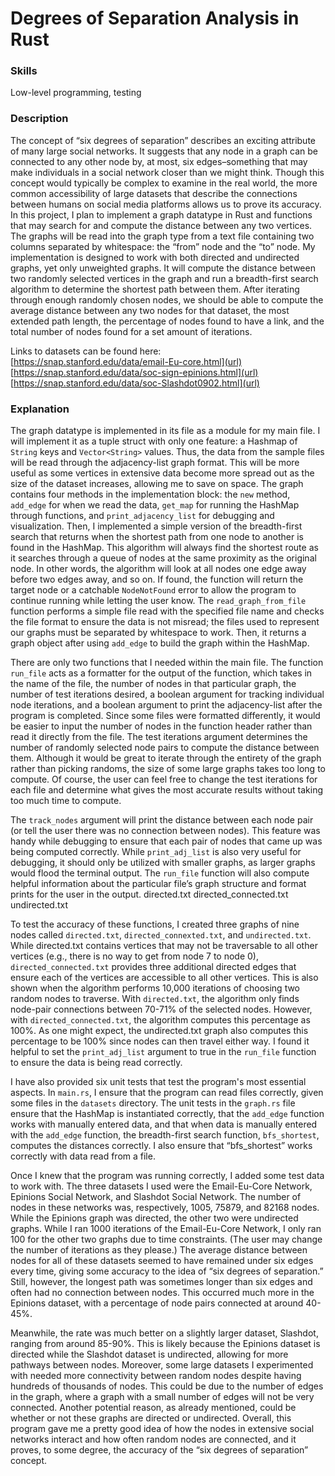 # Degrees of Separation Analysis in Rust

### Skills
Low-level programming, testing

### Description
The concept of “six degrees of separation” describes an exciting attribute of many large
social networks. It suggests that any node in a graph can be connected to any other node by, at
most, six edges–something that may make individuals in a social network closer than we might
think. Though this concept would typically be complex to examine in the real world, the more
common accessibility of large datasets that describe the connections between humans on social
media platforms allows us to prove its accuracy. In this project, I plan to implement a graph
datatype in Rust and functions that may search for and compute the distance between any two
vertices. The graphs will be read into the graph type from a text file containing two columns
separated by whitespace: the “from” node and the “to” node. My implementation is designed to
work with both directed and undirected graphs, yet only unweighted graphs. It will compute the
distance between two randomly selected vertices in the graph and run a breadth-first search
algorithm to determine the shortest path between them. After iterating through enough randomly
chosen nodes, we should be able to compute the average distance between any two nodes for
that dataset, the most extended path length, the percentage of nodes found to have a link, and the
total number of nodes found for a set amount of iterations.

Links to datasets can be found here:  
[https://snap.stanford.edu/data/email-Eu-core.html](url)  
[https://snap.stanford.edu/data/soc-sign-epinions.html](url)  
[https://snap.stanford.edu/data/soc-Slashdot0902.html](url)  

### Explanation
The graph datatype is implemented in its file as a module for my main file. I will
implement it as a tuple struct with only one feature: a Hashmap of `String` keys and
`Vector<String>` values. Thus, the data from the sample files will be read through the
adjacency-list graph format. This will be more useful as some vertices in extensive data become
more spread out as the size of the dataset increases, allowing me to save on space. The graph
contains four methods in the implementation block: the `new` method, `add_edge` for when we
read the data, `get_map` for running the HashMap through functions, and `print_adjacency_list`
for debugging and visualization. Then, I implemented a simple version of the breadth-first search
that returns when the shortest path from one node to another is found in the HashMap. This
algorithm will always find the shortest route as it searches through a queue of nodes at the same
proximity as the original node. In other words, the algorithm will look at all nodes one edge
away before two edges away, and so on. If found, the function will return the target node or a
catchable `NodeNotFound` error to allow the program to continue running while letting the user
know. The `read_graph_from_file` function performs a simple file read with the specified file
name and checks the file format to ensure the data is not misread; the files used to represent our
graphs must be separated by whitespace to work. Then, it returns a graph object after using
`add_edge` to build the graph within the HashMap.

There are only two functions that I needed within the main file. The function `run_file`
acts as a formatter for the output of the function, which takes in the name of the file, the
number of nodes in that particular graph, the number of test iterations desired, a boolean
argument for tracking individual node iterations, and a boolean argument to print the
adjacency-list after the program is completed. Since some files were formatted differently, 
it would be easier to input the number of nodes in the function header rather than read it
directly from the file. The test iterations argument determines the number of randomly selected
node pairs to compute the distance between them. Although it would be great to iterate through
the entirety of the graph rather than picking randoms, the size of some large graphs takes
too long to compute. Of course, the user can feel free to change the test iterations for each file
and determine what gives the most accurate results without taking too much time to compute.

The `track_nodes` argument will print the distance between each node pair (or tell the user there
was no connection between nodes). This feature was handy while debugging to ensure that each
pair of nodes that came up was being computed correctly. While `print_adj_list` is also very
useful for debugging, it should only be utilized with smaller graphs, as larger graphs would flood
the terminal output. The `run_file` function will also compute helpful information about the
particular file’s graph structure and format prints for the user in the output.
directed.txt directed_connected.txt undirected.txt

To test the accuracy of these functions, I created three graphs of nine nodes called
`directed.txt`, `directed_connexted.txt`, and `undirected.txt`. While directed.txt contains vertices that
may not be traversable to all other vertices (e.g., there is no way to get from node 7 to node 0),
`directed_connected.txt` provides three additional directed edges that ensure each of the vertices are
accessible to all other vertices. This is also shown when the algorithm performs 10,000 iterations
of choosing two random nodes to traverse. With `directed.txt`, the algorithm only finds node-pair
connections between 70-71% of the selected nodes. However, with `directed_connected.txt`, the
algorithm computes this percentage as 100%. As one might expect, the undirected.txt graph also
computes this percentage to be 100% since nodes can then travel either way. I found it helpful to
set the `print_adj_list` argument to true in the `run_file` function to ensure the data is being read
correctly.

I have also provided six unit tests that test the program's most essential aspects. In
`main.rs`, I ensure that the program can read files correctly, given some files in the `datasets`
directory. The unit tests in the `graph.rs` file ensure that the HashMap is instantiated correctly,
that the `add_edge` function works with manually entered data, and that when data is manually
entered with the `add_edge` function, the breadth-first search function, `bfs_shortest`, 
computes the distances correctly. I also ensure that “bfs_shortest” works correctly with data read
from a file.

Once I knew that the program was running correctly, I added some test data to work with.
The three datasets I used were the Email-Eu-Core Network, Epinions Social Network, 
and Slashdot Social Network. The number of nodes in these networks was,
respectively, 1005, 75879, and 82168 nodes. While the Epinions graph was directed, the other
two were undirected graphs. While I ran 1000 iterations of the Email-Eu-Core Network, I only
ran 100 for the other two graphs due to time constraints. (The user may change the number of
iterations as they please.) The average distance between nodes for all of these datasets seemed to
have remained under six edges every time, giving some accuracy to the idea of “six degrees of
separation.” Still, however, the longest path was sometimes longer than six edges and often 
had no connection between nodes. This occurred much more in the Epinions dataset, 
with a percentage of node pairs connected at around 40-45%.

Meanwhile, the rate was much better on a slightly larger dataset, Slashdot, ranging from
around 85-90%. This is likely because the Epinions dataset is directed while the Slashdot dataset
is undirected, allowing for more pathways between nodes. Moreover, some large datasets I
experimented with needed more connectivity between random nodes despite having hundreds of
thousands of nodes. This could be due to the number of edges in the graph, where a graph with a
small number of edges will not be very connected. Another potential reason, as already
mentioned, could be whether or not these graphs are directed or undirected. Overall, this
program gave me a pretty good idea of how the nodes in extensive social networks interact and
how often random nodes are connected, and it proves, to some degree, the accuracy of the “six
degrees of separation” concept.
